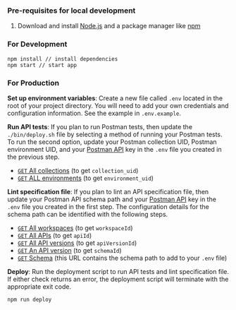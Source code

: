 ### Pre-requisites for local development

1. Download and install [Node.js](https://nodejs.org/en/) and a package manager like [npm](https://www.npmjs.com/)

### For Development

    npm install // install dependencies
    npm start // start app

### For Production

**Set up environment variables**: Create a new file called `.env` located in the root of your project directory. You will need to add your own credentials and configuration information. See the example in `.env.example`.

**Run API tests**: If you plan to run Postman tests, then update the `./bin/deploy.sh` file by selecting a method of running your Postman tests. To run the second option, update your Postman collection UID, Postman environment UID, and your [Postman API](https://docs.api.getpostman.com/) key in the `.env` file you created in the previous step.

- [`GET` All collections](https://docs.api.getpostman.com/?version=latest#3190c896-4216-a0a3-aa38-a041d0c2eb72) (to get `collection_uid`)
- [`GET` ALL environments](https://docs.api.getpostman.com/?version=latest#d26bd079-e3e1-aa08-7e21-66f55df99351) (to get `environment_uid`)

**Lint specification file**: If you plan to lint an API specification file, then update your Postman API schema path and your [Postman API](https://docs.api.getpostman.com/) key in the `.env` file you created in the first step. The configuration details for the schema path can be identified with the following steps.

- [`GET` All workspaces](https://docs.api.getpostman.com/?version=latest#5b53aa96-042d-4bc2-8c85-c10bc7ea0553) (to get `workspaceId`)
- [`GET` All APIs](https://docs.api.getpostman.com/?version=latest#3ebf9324-fb36-4e44-81cf-c24915515272) (to get `apiId`)
- [`GET` All API versions](https://docs.api.getpostman.com/?version=latest#453556e3-861c-41cc-8d69-708b70654e29) (to get `apiVersionId`)
- [`GET` An API version](https://docs.api.getpostman.com/?version=latest#e7e1d153-a66c-4ecc-b541-864543d14198) (to get `schemaId`)
- [`GET` Schema](https://docs.api.getpostman.com/?version=latest#bd7a4248-24f5-459c-8719-29a78991de02) (this URL contains the schema path to add to your `.env` file)

**Deploy**: Run the deployment script to run API tests and lint specification file. If either check returns an error, the deployment script will terminate with the appropriate exit code.

    npm run deploy

